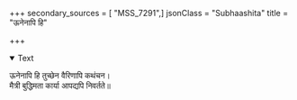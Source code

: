 +++
secondary_sources = [ "MSS_7291",]
jsonClass = "Subhaashita"
title = "ऊनेनापि हि"

+++

<details open><summary>Text</summary>

ऊनेनापि हि तुच्छेन वैरिणापि कथंचन।  
मैत्री बुद्धिमता कार्या आपद्यपि निवर्तते॥
</details>

